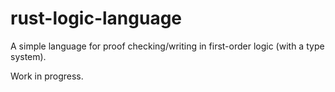 # rust-logic-language

A simple language for proof checking/writing in first-order logic (with a type system).

Work in progress.